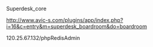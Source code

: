 Superdesk_core


http://www.avic-s.com/plugins/app/index.php?i=16&c=entry&m=superdesk_boardroom&do=boardroom


120.25.67.132/phpRedisAdmin
